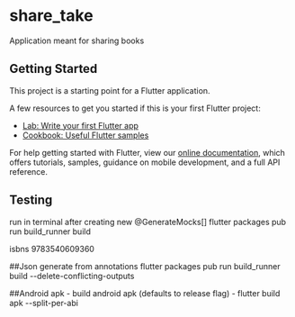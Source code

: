 # share_take

Application meant for sharing books

## Getting Started

This project is a starting point for a Flutter application.

A few resources to get you started if this is your first Flutter project:

- [Lab: Write your first Flutter app](https://flutter.dev/docs/get-started/codelab)
- [Cookbook: Useful Flutter samples](https://flutter.dev/docs/cookbook)

For help getting started with Flutter, view our
[online documentation](https://flutter.dev/docs), which offers tutorials,
samples, guidance on mobile development, and a full API reference.



## Testing
run in terminal after creating new @GenerateMocks[]
flutter packages pub run build_runner build

isbns
9783540609360


##Json generate from annotations
flutter packages pub run build_runner build --delete-conflicting-outputs

##Android apk
    - build android apk (defaults to release flag)
        - flutter build apk --split-per-abi